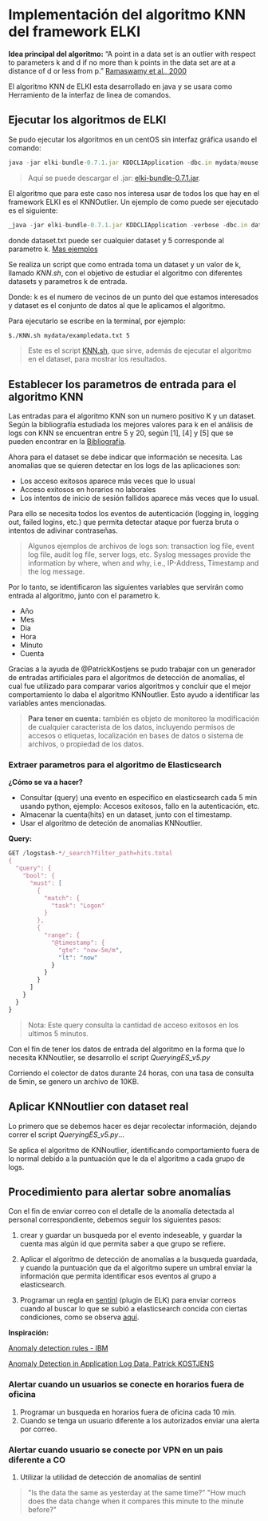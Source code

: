 # Implementación del algoritmo KNN del framework ELKI

**Idea principal del algoritmo:** “A point in a data set is an outlier with respect to parameters k and d if no more than k
points in the data set are at a distance of d or less from p.” [Ramaswamy et al., 2000](https://webdocs.cs.ualberta.ca/~zaiane/pub/check/ramaswamy.pdf)

El algoritmo KNN de ELKI esta desarrollado en java y se usara como Herramiento de la interfaz de linea de comandos.

## Ejecutar los algoritmos de ELKI

Se pudo ejecutar los algoritmos en un centOS sin interfaz gráfica usando el comando:

```javascript
java -jar elki-bundle-0.7.1.jar KDDCLIApplication -dbc.in mydata/mouse.csv -algorithm clustering.kmeans.KMedoidsEM -kmeans.k 1 -resulthandler ResultWriter -out.gzi -out output/k-1
```

> Aquí se puede descargar el .jar: [elki-bundle-0.7.1.jar](https://elki-project.github.io/releases/release0.7.1/elki-bundle-0.7.1.jar).

El algoritmo que para este caso nos interesa usar de todos los que hay en el framework ELKI es el KNNOutlier. Un ejemplo de como puede ser ejecutado es el siguiente:

```javascript
_java -jar elki-bundle-0.7.1.jar KDDCLIApplication -verbose -dbc.in dataset.txt -algorithm outlier.distance.KNNOutlier -knno.k 5
```

donde dataset.txt puede ser cualquier dataset y 5 corresponde al parametro k. [Mas ejemplos](https://elki-project.github.io/releases/release0.7.0/doc/examplecalls.html)

Se realiza un script que como entrada toma un dataset y un valor de k, llamado *KNN.sh*, con el objetivo de estudiar el algoritmo con diferentes datasets y parametros k de entrada.

Donde: k es el numero de vecinos de un punto del que estamos interesados y dataset es el conjunto de datos al que le aplicamos el algoritmo.

Para ejecutarlo se escribe en la terminal, por ejemplo:

```bash
$./KNN.sh mydata/exampledata.txt 5
```

> Este es el script [KNN.sh](https://github.com/jfernandomarquez/Log-Based-Outlier-Detection-KNN-ELKI-en-Elasticsearch/blob/master/KNN.sh), que sirve, además de ejecutar el algoritmo en el dataset, para mostrar los resultados.



## Establecer los parametros de entrada para el algoritmo KNN

Las entradas para el algoritmo KNN son un numero positivo K y un dataset. Según la bibliografía estudiada los mejores valores para k en el análisis de logs con KNN se encuentran entre 5 y 20, según [1], [4] y [5]  que se pueden encontrar en la [Bibliografía](https://github.com/jfernandomarquez/Log-Based-Outlier-Detection-KNN-ELKI-en-Elasticsearch/blob/master/Bibliografia.md).

Ahora para el dataset se debe indicar que información se necesita. Las anomalias que se quieren detectar en los logs de las aplicaciones son:

* Los acceso exitosos aparece más veces que lo usual
* Acceso exitosos en horarios no laborales
* Los intentos de inicio de sesión fallidos aparece más veces que lo usual.

Para ello se necesita todos los eventos de autenticación (logging in, logging out, failed logins, etc.) que permita detectar ataque por fuerza bruta o intentos de adivinar contraseñas.

> Algunos ejemplos de archivos de logs son: transaction log file, event log file, audit log file, server logs, etc. Syslog messages provide the information by where, when and why, i.e., IP-Address, Timestamp and the log message.

Por lo tanto, se identificaron las siguientes variables que servirán como entrada al algoritmo, junto con el parametro k.

* Año
* Mes
* Dia
* Hora
* Minuto
* Cuenta

Gracias a la ayuda de @PatrickKostjens se pudo trabajar con un generador de entradas artificiales para el algoritmos de detección de anomalías, el cual fue utilizado para comparar varios algoritmos y concluir que el mejor comportamiento lo daba el algoritmo KNNoutlier. Esto ayudo a identificar las variables antes mencionadas.

> **Para tener en cuenta:** también es objeto de monitoreo la modificación de cualquier caracterista de los datos, incluyendo permisos de accesos o etiquetas, localización en bases de datos o sistema de archivos, o propiedad de los datos.

### Extraer parametros para el algoritmo de Elasticsearch

**¿Cómo se va a hacer?**

* Consultar (query) una evento en especifico en elasticsearch cada 5 min usando python, ejemplo: Accesos exitosos, fallo en la autenticación, etc.
* Almacenar la cuenta(hits) en un dataset, junto con el timestamp.
* Usar el algoritmo de deteción de anomalias KNNoutlier.

**Query:**
```javascript
GET /logstash-*/_search?filter_path=hits.total
{
  "query": {
    "bool": {
      "must": [
        {
          "match": {
            "task": "Logon"
          }
        },
        {
          "range": {
            "@timestamp": {
              "gte": "now-5m/m",
              "lt": "now"
            }
          }
        }
      ]
    }
  }
}

```
>Nota: Este query consulta la cantidad de acceso exitosos en los ultimos 5 minutos.

Con el fin de tener los datos de entrada del algoritmo en la forma que lo necesita KNNoutlier, se desarrollo el script *QueryingES_v5.py*

Corriendo el colector de datos durante 24 horas, con una tasa de consulta de 5min, se genero un archivo de 10KB.

## Aplicar KNNoutlier con dataset real

Lo primero que se debemos hacer es dejar recolectar información, dejando correr el script *QueryingES_v5.py*...

Se aplica el algoritmo de KNNoutlier, identificando comportamiento fuera de lo normal debido a la puntuación que le da el algoritmo a cada grupo de logs. 

## Procedimiento para alertar sobre anomalías 

Con el fin de enviar correo con el detalle de la anomalía detectada al personal correspondiente, debemos seguir los siguientes pasos:

1. crear y guardar un busqueda por el evento indeseable, y guardar la cuenta mas algún id que permita saber a que grupo se refiere.

2. Aplicar el algoritmo de detección de anomalías a la busqueda guardada, y cuando la puntuación que da el algoritmo supere un umbral enviar la información que permita identificar esos eventos al grupo a elasticsearch.

3. Programar un regla en [sentinl](https://docs.search-guard.com/latest/search-guard-sentinl) (plugin de ELK) para enviar correos cuando al buscar lo que se subió a elasticsearch concida con ciertas condiciones, como se observa [aquí](https://github.com/jfernandomarquez/Log-Based-Outlier-Detection-KNN-ELKI-en-Elasticsearch/blob/master/Configuracion_watchers_sentinl.md). 

**Inspiración:**

[Anomaly detection rules - IBM](https://www.ibm.com/support/knowledgecenter/en/SS42VS_7.3.0/com.ibm.qradar.doc/c_qradar_rul_anomaly_detection.html)

[Anomaly Detection in Application Log Data, Patrick KOSTJENS](https://github.com/repat/README-template/blob/master/README-websites-gh-pages.md)

### Alertar cuando un usuarios se conecte en horarios fuera de oficina

1. Programar un busqueda en horarios fuera de oficina cada 10 min.
2. Cuando se tenga un usuario diferente a los autorizados enviar una alerta por correo.

### Alertar cuando usuario se conecte por VPN en un pais diferente a CO

1. Utilizar la utilidad de detección de anomalías de sentinl 


> "Is the data the same as yesterday at the same time?"
> "How much does the data change when it compares this minute to the minute before?"


